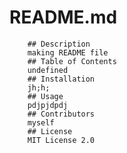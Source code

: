 # README.md
        ## Description
        making README file
        ## Table of Contents
        undefined
        ## Installation
        jh;h;
        ## Usage
        pdjpjdpdj
        ## Contributors
        myself
        ## License
        MIT License 2.0
        
